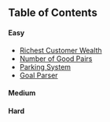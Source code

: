 ## Table of Contents

#### Easy

- [Richest Customer Wealth](Easy/RichestCustomerWealth/RichestCustomerWealth)
- [Number of Good Pairs](Easy/NumberOfGoodPairs/NumberOfGoodPairs)
- [Parking System](Easy/Parking_System/Parking_System)
- [Goal Parser](Easy/Goal_Parser/Goal_Parser)

#### Medium



#### Hard
